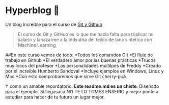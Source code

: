 # Hyperblog 🧢
Un blog increíble para el curso de [Git y Github](https://git-scm.com/about)
>El curso de Git y GitHub es lo que me hacia falta para triplicar mi salario y lanazarme a la indsutria del tejido de lana sintética con Machine Learning 

##En este curso vemos de todo:
*Todos los comandos Git
*El flujo de trabajo en Github
*El verdadero amor por las buenas prácticas
*Trucos muy locos del profesor
*Las personalidades múltilpes de Freddy
*Creado por el increible Humberto Sandoval
*Incluye ejemplos en Windows, Linuz y Mac
*Con esto comprobaremos que sirve Git cherry-pick

Y como un amable recordatorio: **Este readme.md es un chiste**. Diseñado para el ejemplo. Si llegasaca NO TE LO TOMES ENSERIO y mejor ponte a estudiar para hacer de tu futuro un lugar mejor.